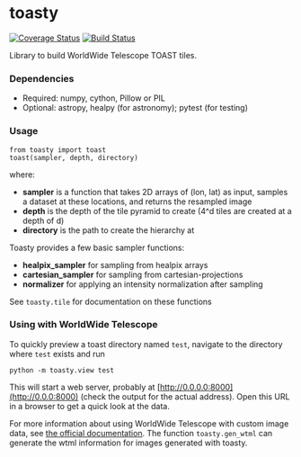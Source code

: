 toasty
======

[![Coverage Status](https://coveralls.io/repos/ChrisBeaumont/toasty/badge.png)](https://coveralls.io/r/ChrisBeaumont/toasty)
[![Build Status](https://travis-ci.org/ChrisBeaumont/toasty.png?branch=master)](https://travis-ci.org/ChrisBeaumont/toasty)


Library to build WorldWide Telescope TOAST tiles.


### Dependencies
 * Required: numpy, cython, Pillow or PIL
 * Optional: astropy, healpy (for astronomy); pytest (for testing)

### Usage

```
from toasty import toast
toast(sampler, depth, directory)
```

where:

  * **sampler** is a function that takes 2D arrays of (lon, lat) as input,
    samples a dataset at these locations, and returns the resampled image
  * **depth** is the depth of the tile pyramid to create (4^d tiles are
    created at a depth of d)
  * **directory** is the path to create the hierarchy at

Toasty provides a few basic sampler functions:

  * **healpix_sampler** for sampling from healpix arrays
  * **cartesian_sampler** for sampling from cartesian-projections
  * **normalizer** for applying an intensity normalization after sampling

See ``toasty.tile`` for documentation on these functions


### Using with WorldWide Telescope
To quickly preview a toast directory named `test`, navigate to the directory
where `test` exists and run

```
python -m toasty.view test
```

This will start a web server, probably at [http://0.0.0.0:8000](http://0.0.0:8000) (check the output for the actual address). Open this URL in a browser to get a quick look at the data.

For more information about using WorldWide Telescope with custom image data,
see [the official documentation](http://www.worldwidetelescope.org/Docs/worldwidetelescopedatafilesreference.html). The function `toasty.gen_wtml` can generate the wtml information for images generated with toasty.
